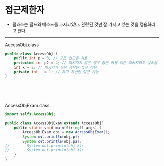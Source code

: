 # 접근제한자

- 클래스는 필드와 메소드를 가지고있다. 관련된 것만 잘 가지고 있는 것을 캡슐화라고 한다.

---

AccessObj.class

```java
public class AccessObj {
    public int p = 3; // 모든 접근을 허용
    protected int p2 = 4; // 패키지가 같은 경우 접근 허용 다른 패키지라도 상속을 받으면 접근 허용
    int k = 2; // 패키지가 같은 경우만 접근 허용
    private int i = 1; // 자기 자신만 접근 가능
}

```

<br>
<br>
<br>

AccessObjExam.class

```java
import selfs.AccessObj;

public class AccessObjExam extends AccessObj{
    public static void main(String[] args) {
        AccessObjExam obj = new AccessObjExam();
        System.out.println(obj.p);
        System.out.println(obj.p2);
//        System.out.println(obj.k);
//        System.out.println(obj.i);
    }
}

```
